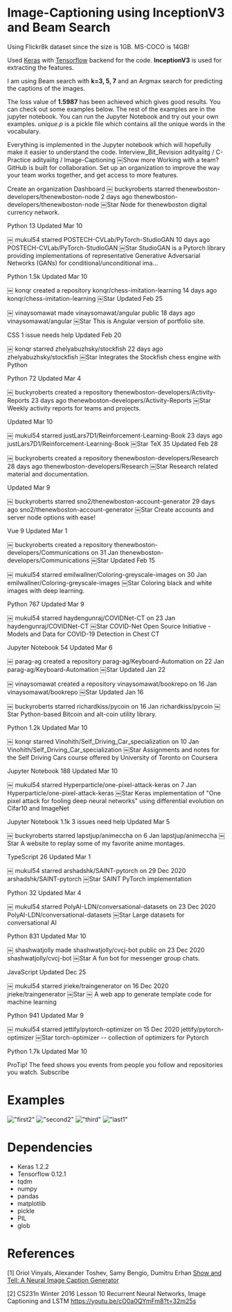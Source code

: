 # Image-Captioning using InceptionV3 and Beam Search

Using Flickr8k dataset since the size is 1GB. MS-COCO is 14GB!

Used <a href="https://keras.io/">Keras</a> with <a href="https://www.tensorflow.org/">Tensorflow</a> backend for the code. **InceptionV3** is used for extracting the features.

I am using Beam search with **k=3, 5, 7** and an Argmax search for predicting the captions of the images.

The loss value of **1.5987** has been achieved which gives good results. You can check out some examples below. The rest of the examples are in the jupyter notebook. You can run the Jupyter Notebook and try out your own examples. *unique.p* is a pickle file which contains all the unique words in the vocabulary. 

Everything is implemented in the Jupyter notebook which will hopefully make it easier to understand the code.
Interview_Bit_Revision
adityaiitg
/
C-Practice
adityaiitg
/
Image-Captioning
￼Show more
Working with a team?
GitHub is built for collaboration. Set up an organization to improve the way your team works together, and get access to more features.

Create an organization
Dashboard
￼
buckyroberts starred thenewboston-developers/thenewboston-node 2 days ago
thenewboston-developers/thenewboston-node
￼Star
Node for thenewboston digital currency network.

 Python 13 Updated Mar 10

￼
mukul54 starred POSTECH-CVLab/PyTorch-StudioGAN 10 days ago
POSTECH-CVLab/PyTorch-StudioGAN
￼Star
StudioGAN is a Pytorch library providing implementations of representative Generative Adversarial Networks (GANs) for conditional/unconditional ima…

 Python 1.5k Updated Mar 10

￼
konqr created a repository konqr/chess-imitation-learning 14 days ago
konqr/chess-imitation-learning
￼Star
Updated Feb 25

￼
vinaysomawat made vinaysomawat/angular public 18 days ago
vinaysomawat/angular
￼Star
This is Angular version of portfolio site.

 CSS 1 issue needs help Updated Feb 20

￼
konqr starred zhelyabuzhsky/stockfish 22 days ago
zhelyabuzhsky/stockfish
￼Star
Integrates the Stockfish chess engine with Python

 Python 72 Updated Mar 4

￼
buckyroberts created a repository thenewboston-developers/Activity-Reports 23 days ago
thenewboston-developers/Activity-Reports
￼Star
Weekly activity reports for teams and projects.

Updated Mar 10

￼
mukul54 starred justLars7D1/Reinforcement-Learning-Book 23 days ago
justLars7D1/Reinforcement-Learning-Book
￼Star
 TeX 35 Updated Feb 28

￼
buckyroberts created a repository thenewboston-developers/Research 28 days ago
thenewboston-developers/Research
￼Star
Research related material and documentation.

Updated Mar 9

￼
buckyroberts starred sno2/thenewboston-account-generator 29 days ago
sno2/thenewboston-account-generator
￼Star
Create accounts and server node options with ease!

 Vue 9 Updated Mar 1

￼
buckyroberts created a repository thenewboston-developers/Communications on 31 Jan
thenewboston-developers/Communications
￼Star
Updated Feb 15

￼
mukul54 starred emilwallner/Coloring-greyscale-images on 30 Jan
emilwallner/Coloring-greyscale-images
￼Star
Coloring black and white images with deep learning.

 Python 767 Updated Mar 9

￼
mukul54 starred haydengunraj/COVIDNet-CT on 23 Jan
haydengunraj/COVIDNet-CT
￼Star
COVID-Net Open Source Initiative - Models and Data for COVID-19 Detection in Chest CT

 Jupyter Notebook 54 Updated Mar 6

￼
parag-ag created a repository parag-ag/Keyboard-Automation on 22 Jan
parag-ag/Keyboard-Automation
￼Star
Updated Jan 22

￼
vinaysomawat created a repository vinaysomawat/bookrepo on 16 Jan
vinaysomawat/bookrepo
￼Star
Updated Jan 16

￼
buckyroberts starred richardkiss/pycoin on 16 Jan
richardkiss/pycoin
￼Star
Python-based Bitcoin and alt-coin utility library.

 Python 1.2k Updated Mar 10

￼
konqr starred Vinohith/Self_Driving_Car_specialization on 10 Jan
Vinohith/Self_Driving_Car_specialization
￼Star
Assignments and notes for the Self Driving Cars course offered by University of Toronto on Coursera

 Jupyter Notebook 188 Updated Mar 10

￼
mukul54 starred Hyperparticle/one-pixel-attack-keras on 7 Jan
Hyperparticle/one-pixel-attack-keras
￼Star
Keras implementation of "One pixel attack for fooling deep neural networks" using differential evolution on Cifar10 and ImageNet

 Jupyter Notebook 1.1k 3 issues need help Updated Mar 5

￼
buckyroberts starred lapstjup/animeccha on 6 Jan
lapstjup/animeccha
￼Star
A website to replay some of my favorite anime montages.

 TypeScript 26 Updated Mar 1

￼
mukul54 starred arshadshk/SAINT-pytorch on 29 Dec 2020
arshadshk/SAINT-pytorch
￼Star
SAINT PyTorch implementation

 Python 32 Updated Mar 4

￼
mukul54 starred PolyAI-LDN/conversational-datasets on 23 Dec 2020
PolyAI-LDN/conversational-datasets
￼Star
Large datasets for conversational AI

 Python 831 Updated Mar 10

￼
shashwatjolly made shashwatjolly/cvcj-bot public on 23 Dec 2020
shashwatjolly/cvcj-bot
￼Star
A fun bot for messenger group chats.

 JavaScript Updated Dec 25

￼
mukul54 starred jrieke/traingenerator on 16 Dec 2020
jrieke/traingenerator
￼Star
￼ A web app to generate template code for machine learning

 Python 941 Updated Mar 9

￼
mukul54 starred jettify/pytorch-optimizer on 15 Dec 2020
jettify/pytorch-optimizer
￼Star
torch-optimizer -- collection of optimizers for Pytorch

 Python 1.7k Updated Mar 10

 ProTip! The feed shows you events from people you follow and repositories you watch.
Subscribe
# Examples

!["first2"](https://raw.githubusercontent.com/yashk2810/Image-Captioning/master/images/first2.jpg "first2")
!["second2"](https://raw.githubusercontent.com/yashk2810/Image-Captioning/master/images/second2.jpg "second2")
!["third"](https://raw.githubusercontent.com/yashk2810/Image-Captioning/master/images/third.jpg "third")
!["last1"](https://raw.githubusercontent.com/yashk2810/Image-Captioning/master/images/last1.jpg "last1")

# Dependencies

* Keras 1.2.2
* Tensorflow 0.12.1
* tqdm
* numpy
* pandas
* matplotlib
* pickle
* PIL
* glob

# References
[1] Oriol Vinyals, Alexander Toshev, Samy Bengio, Dumitru Erhan <a href="https://arxiv.org/abs/1411.4555">Show and Tell: A Neural Image Caption Generator</a>

[2] CS231n Winter 2016 Lesson 10 Recurrent Neural Networks, Image Captioning and LSTM <a href="https://youtu.be/cO0a0QYmFm8?t=32m25s">https://youtu.be/cO0a0QYmFm8?t=32m25s</a> 
